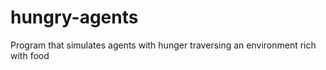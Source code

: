 hungry-agents
=============

Program that simulates agents with hunger traversing an environment rich with food
